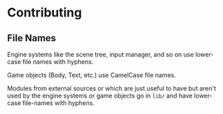 Contributing
============

File Names
----------

Engine systems like the scene tree, input manager, and so on use lower-case file names with hyphens.

Game objects (Body, Text, etc.) use CamelCase file names.

Modules from external sources or which are just useful to have but aren't used by the engine systems or game objects go in `lib/` and have lower-case file-names with hyphens.
